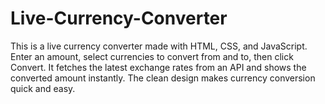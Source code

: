 # Live-Currency-Converter
This is a live currency converter made with HTML, CSS, and JavaScript. Enter an amount, select currencies to convert from and to, then click Convert. It fetches the latest exchange rates from an API and shows the converted amount instantly. The clean design makes currency conversion quick and easy.
